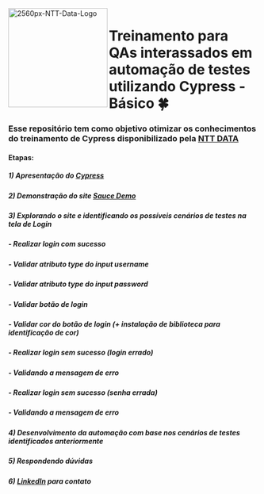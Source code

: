 <img width="200px" align="left" src="https://i.ibb.co/qnhR4sx/2560px-NTT-Data-Logo.png" alt="2560px-NTT-Data-Logo" border="0">

# Treinamento para QAs interassados em automação de testes utilizando Cypress - Básico 🍀

### Esse repositório tem como objetivo otimizar os conhecimentos do treinamento de Cypress disponibilizado pela [NTT DATA](https://www.linkedin.com/company/ntt-data-europe-latam/mycompany/)

#### Etapas:

##### 1) Apresentação do [Cypress](https://www.cypress.io/)
##### 2) Demonstração do site [Sauce Demo](https://www.saucedemo.com)
##### 3) Explorando o site e identificando os possíveis cenários de testes na tela de **Login**
##### - Realizar login com sucesso
##### - Validar atributo type do input **username**
##### - Validar atributo type do input **password**
##### - Validar botão de login
##### - Validar cor do botão de login (+ instalação de biblioteca para identificação de cor)
##### - Realizar login sem sucesso (login errado)
##### - Validando a mensagem de erro
##### - Realizar login sem sucesso (senha errada)
##### - Validando a mensagem de erro
##### 4) Desenvolvimento da automação com base nos cenários de testes identificados anteriormente
##### 5) Respondendo dúvidas
##### 6) [LinkedIn](https://www.linkedin.com/in/mrk-silva/) para contato